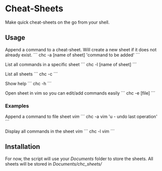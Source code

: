 # Cheat-Sheets
Make quick cheat-sheets on the go from your shell.


## Usage


Append a command to a cheat-sheet. Will create a new sheet if it does not already exist.
´´´
chc -a [name of sheet] 'command to be added'
´´´

List all commands in a specific sheet
´´´
chc -l [name of sheet]
´´´

List all sheets
´´´
chc -c
´´´

Show help
´´´
chc -h
´´´

Open sheet in vim so you can edit/add commands easily
´´´
chc -e [file]
´´´

### Examples


Append a command to file sheet *vim*
´´´
chc -a vim 'u - undo last operation'
´´´


Display all commands in the sheet *vim*
´´´
chc -l vim
´´´


## Installation
For now, the script will use your *Documents* folder to store the sheets.
All sheets will be stored in *Documents/chc_sheets/*
